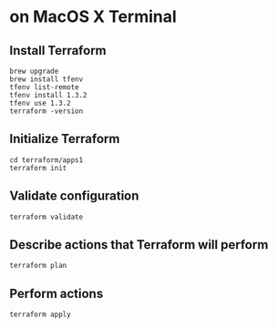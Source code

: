 # on MacOS X Terminal

## Install Terraform

```code
brew upgrade
brew install tfenv
tfenv list-remote
tfenv install 1.3.2
tfenv use 1.3.2
terraform -version
```

## Initialize Terraform

```code
cd terraform/apps1
terraform init
```

## Validate configuration

```code
terraform validate
```

## Describe actions that Terraform will perform

```code
terraform plan
```

## Perform actions

```code
terraform apply
```
